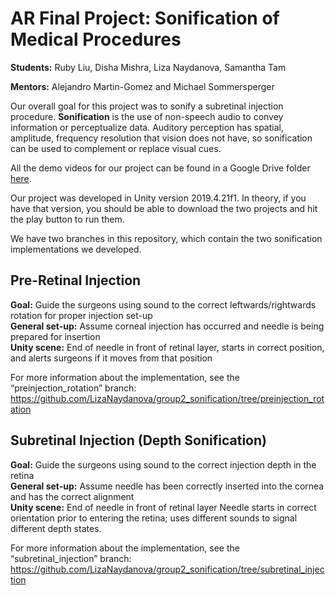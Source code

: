# AR Final Project: Sonification of Medical Procedures
**Students:** Ruby Liu, Disha Mishra, Liza Naydanova, Samantha Tam

**Mentors:** Alejandro Martin-Gomez and Michael Sommersperger

Our overall goal for this project was to sonify a subretinal injection procedure. **Sonification** is the use of non-speech audio to convey information or perceptualize data. 
Auditory perception has spatial, amplitude, frequency resolution that vision does not have, so sonification can be used to complement or replace visual cues. 

All the demo videos for our project can be found in a Google Drive folder [here](https://drive.google.com/drive/folders/161tLKwtKBPFnPOiE0MvRCIiiMQCtMvhs?usp=sharing).

Our project was developed in Unity version 2019.4.21f1. In theory, if you have that version, you should be able to download the two projects and hit the play button to run them.

We have two branches in this repository, which contain the two sonification implementations we developed.
## Pre-Retinal Injection
**Goal:** Guide the surgeons using sound to the correct leftwards/rightwards rotation for proper injection set-up    
**General set-up:** Assume corneal injection has occurred and needle is being prepared for insertion    
**Unity scene:** End of needle in front of retinal layer, starts in correct position, and alerts surgeons if it moves from that position 

For more information about the implementation, see the “preinjection_rotation” branch: https://github.com/LizaNaydanova/group2_sonification/tree/preinjection_rotation
## Subretinal Injection (Depth Sonification)
**Goal:** Guide the surgeons using sound to the correct injection depth in the retina   
**General set-up:** Assume needle has been correctly inserted into the cornea and has the correct alignment    
**Unity scene:** End of needle in front of retinal layer Needle starts in correct orientation prior to entering the retina; uses different sounds
to signal different depth states. 

For more information about the implementation, see the “subretinal_injection” branch: https://github.com/LizaNaydanova/group2_sonification/tree/subretinal_injection
